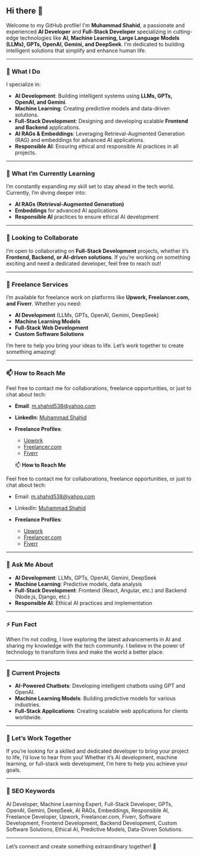 <!--
**mshahid538/mshahid538** is a ✨ _special_ ✨ repository because its `README.md` (this file) appears on your GitHub profile.

Here are some ideas to get you started:
-->

## Hi there 👋

Welcome to my GitHub profile! I'm **Muhammad Shahid**, a passionate and experienced **AI Developer** and **Full-Stack Developer** specializing in cutting-edge technologies like **AI, Machine Learning, Large Language Models (LLMs), GPTs, OpenAI, Gemini, and DeepSeek**. I’m dedicated to building intelligent solutions that simplify and enhance human life.

---

### 🚀 **What I Do**

I specialize in:

- **AI Development**: Building intelligent systems using **LLMs, GPTs, OpenAI, and Gemini**.
- **Machine Learning**: Creating predictive models and data-driven solutions.
- **Full-Stack Development**: Designing and developing scalable **Frontend and Backend** applications.
- **AI RAGs & Embeddings**: Leveraging Retrieval-Augmented Generation (RAG) and embeddings for advanced AI applications.
- **Responsible AI**: Ensuring ethical and responsible AI practices in all projects.

---

### 🌱 **What I’m Currently Learning**

I’m constantly expanding my skill set to stay ahead in the tech world. Currently, I’m diving deeper into:

- **AI RAGs (Retrieval-Augmented Generation)**
- **Embeddings** for advanced AI applications
- **Responsible AI** practices to ensure ethical AI development

---

### 👯 **Looking to Collaborate**

I’m open to collaborating on **Full-Stack Development** projects, whether it’s **Frontend, Backend, or AI-driven solutions**. If you’re working on something exciting and need a dedicated developer, feel free to reach out!

---

### 💼 **Freelance Services**

I’m available for freelance work on platforms like **Upwork, Freelancer.com, and Fiverr**. Whether you need:

- **AI Development** (LLMs, GPTs, OpenAI, Gemini, DeepSeek)
- **Machine Learning Models**
- **Full-Stack Web Development**
- **Custom Software Solutions**

I’m here to help you bring your ideas to life. Let’s work together to create something amazing!

---

### 📫 **How to Reach Me**

Feel free to contact me for collaborations, freelance opportunities, or just to chat about tech:

- **Email**: [m.shahid538@yahoo.com](mailto:m.shahid538@yahoo.com)
- **LinkedIn**: [Muhammad Shahid](https://linkedin.com/in/muhammad-shahid-07b52b47)
- **Freelance Profiles**:

  - [Upwork](https://www.upwork.com/freelancers/~01c67bca5e4d376675)
  - [Freelancer.com](https://www.freelancer.com/u/MShahid538)
  - [Fiverr](https://www.fiverr.com/s/qDGxR05)

  📫 **How to Reach Me**

Feel free to contact me for collaborations, freelance opportunities, or just to chat about tech:

- Email: <a href="mailto:m.shahid538@yahoo.com" target="_blank">m.shahid538@yahoo.com</a>
- LinkedIn: <a href="https://linkedin.com/in/muhammad-shahid-07b52b47" target="_blank">Muhammad Shahid</a>

- **Freelance Profiles**:
  - <a href="https://www.upwork.com/freelancers/~01c67bca5e4d376675" target="_blank">Upwork</a>
  - <a href="https://www.freelancer.com/u/MShahid538" target="_blank">Freelancer.com</a>
  - <a href="https://www.fiverr.com/s/qDGxR05" target="_blank">Fiverr</a>

---

### 💬 **Ask Me About**

- **AI Development**: LLMs, GPTs, OpenAI, Gemini, DeepSeek
- **Machine Learning**: Predictive models, data analysis
- **Full-Stack Development**: Frontend (React, Angular, etc.) and Backend (Node.js, Django, etc.)
- **Responsible AI**: Ethical AI practices and implementation

---

### ⚡ **Fun Fact**

When I’m not coding, I love exploring the latest advancements in AI and sharing my knowledge with the tech community. I believe in the power of technology to transform lives and make the world a better place.

---

### 🔭 **Current Projects**

- **AI-Powered Chatbots**: Developing intelligent chatbots using GPT and OpenAI.
- **Machine Learning Models**: Building predictive models for various industries.
- **Full-Stack Applications**: Creating scalable web applications for clients worldwide.

---

### 🤝 **Let’s Work Together**

If you’re looking for a skilled and dedicated developer to bring your project to life, I’d love to hear from you! Whether it’s AI development, machine learning, or full-stack web development, I’m here to help you achieve your goals.

---

### 📌 **SEO Keywords**

AI Developer, Machine Learning Expert, Full-Stack Developer, GPTs, OpenAI, Gemini, DeepSeek, AI RAGs, Embeddings, Responsible AI, Freelance Developer, Upwork, Freelancer.com, Fiverr, Software Development, Frontend Development, Backend Development, Custom Software Solutions, Ethical AI, Predictive Models, Data-Driven Solutions.

---

Let’s connect and create something extraordinary together! 🚀
